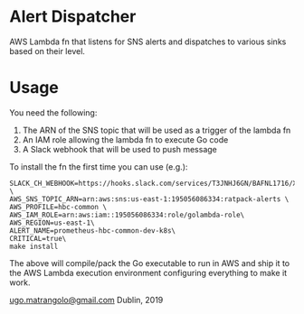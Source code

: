 # Alert Dispatcher

AWS Lambda fn that listens for SNS alerts and dispatches to various
sinks based on their level.

# Usage

You need the following:

1. The ARN of the SNS topic that will be used as a trigger of the
   lambda fn
2. An IAM role allowing the lambda fn to execute Go code
3. A Slack webhook that will be used to push message

To install the fn the first time you can use (e.g.):

```
SLACK_CH_WEBHOOK=https://hooks.slack.com/services/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 \
AWS_SNS_TOPIC_ARN=arn:aws:sns:us-east-1:195056086334:ratpack-alerts \
AWS_PROFILE=hbc-common \
AWS_IAM_ROLE=arn:aws:iam::195056086334:role/golambda-role\
AWS_REGION=us-east-1\
ALERT_NAME=prometheus-hbc-common-dev-k8s\
CRITICAL=true\
make install
```

The above will compile/pack the Go executable to run in AWS and ship
it to the AWS Lambda execution environment configuring everything to
make it work.

ugo.matrangolo@gmail.com
Dublin, 2019
